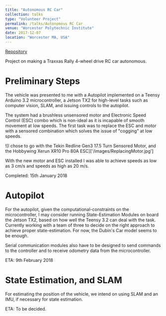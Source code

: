 ```yaml
---
title: "Autonomous RC Car"
collection: talks
type: "Volunteer Project"
permalink: /talks/Autonomous RC Car
venue: "Worcester Polytechnic Institute"
date: 2017-12-07
location: "Worcester MA, USA"
---
```


[Repository](https://github.com/MapleNSteel/Autonomous-RC-Car)

Project on making a Traxxas Rally 4-wheel drive RC car autonomous. 

Preliminary Steps
======

The vehicle was presented to me with a Autopilot implemented on a Teensy Arduino 3.2 microcontroller, a Jetson TX2 for high-level tasks such as computer vision, SLAM, and issuing controls to the autopilot.

The system had a brushless unsensored motor and Electronic Speed Control (ESC) combo which is non-ideal as it is incapable of smooth movement at low speeds. The first task was to replace the ESC and motor with a sensored combination which solves the issue of "cogging" at low speeds.

![I chose to go with the Tekin Redline Gen3 17.5 Turn Sensored Motor, and the Hobbywing Xerun XR10 Pro 80A ESC]['/images/ReplacingMotor.jpg']

With the new motor and ESC installed I was able to achieve speeds as low as 3 cm/s and speeds as high as 20 m/s.

Completed: 15th January 2018

Autopilot
======

For the autopilot, given the computational-constraints on the microcontroller, I may consider running State-Estimation Modules on board the Jetson TX2, based on how well the Teensy 3.2 can deal with the task. Currently working with a team of three to decide on the right approach to achieve proper state-estimation. For now, the Dubin's Car model seems to be enough.

Serial communication modules also have to be designed to send commands to the controller and to receive odometry data from the microcontroller.

ETA: 9th February 2018

State Estimation, and SLAM
======

For estimating the position of the vehicle, we intend on using SLAM and an IMU, if necessary for state estimation.

ETA: To be decided.
